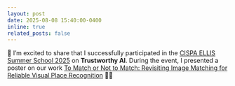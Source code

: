 ```yaml
---
layout: post
date: 2025-08-08 15:40:00-0400
inline: true
related_posts: false
---
```


📣 I’m excited to share that I successfully participated in the [CISPA ELLIS Summer School 2025](https://cispa.de/summer-school-2025) on **Trustworthy AI**. During the event, I presented a poster on our work [To Match or Not to Match: Revisiting Image Matching for Reliable Visual Place Recognition](https://arxiv.org/abs/2504.06116) 🙌🏻